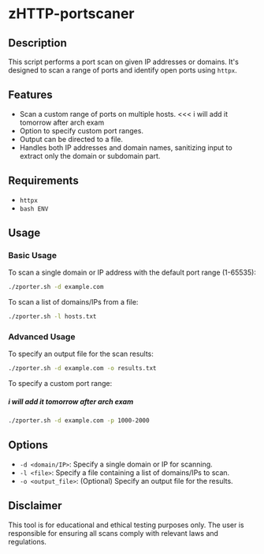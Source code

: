 # zHTTP-portscaner

## Description
This script performs a port scan on given IP addresses or domains. It's designed to scan a range of ports and identify open ports using `httpx`.

## Features
- Scan a custom range of ports on multiple hosts. <<< i will add it tomorrow after arch exam
- Option to specify custom port ranges.
- Output can be directed to a file.
- Handles both IP addresses and domain names, sanitizing input to extract only the domain or subdomain part.

## Requirements
- `httpx`
- `bash ENV`

## Usage

### Basic Usage
To scan a single domain or IP address with the default port range (1-65535):

```bash
./zporter.sh -d example.com
```

To scan a list of domains/IPs from a file:

```bash
./zporter.sh -l hosts.txt
```

### Advanced Usage
To specify an output file for the scan results:

```bash
./zporter.sh -d example.com -o results.txt
```

To specify a custom port range:

##### i will add it tomorrow after arch exam
```bash
./zporter.sh -d example.com -p 1000-2000
```

## Options
- `-d <domain/IP>`: Specify a single domain or IP for scanning.
- `-l <file>`: Specify a file containing a list of domains/IPs to scan.
- `-o <output_file>`: (Optional) Specify an output file for the results.

## Disclaimer
This tool is for educational and ethical testing purposes only. The user is responsible for ensuring all scans comply with relevant laws and regulations.
